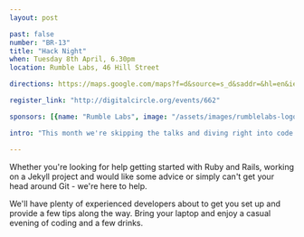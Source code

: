 ```yaml
---
layout: post

past: false
number: "BR-13"
title: "Hack Night"
when: Tuesday 8th April, 6.30pm
location: Rumble Labs, 46 Hill Street

directions: https://maps.google.com/maps?f=d&source=s_d&saddr=&hl=en&ie=UTF8&layer=c&daddr=The+Rumble+Laboratory+%4054.60231963589608,-5.927209854125977

register_link: "http://digitalcircle.org/events/662"

sponsors: [{name: "Rumble Labs", image: "/assets/images/rumblelabs-logo.png", link: "http://rumblelabs.com"},]

intro: "This month we're skipping the talks and diving right into code. We've discussed various development tools and methods in past meetups, this is your chance to get stuck in.  There'll be help on hand if you stumble upon any issues or have any questions."

---
```


Whether you're looking for help getting started with Ruby and Rails, working on a Jekyll project and would like some advice or simply can't get your head around Git - we're here to help.

We'll have plenty of experienced developers about to get you set up and provide a few tips along the way. Bring your laptop and enjoy a casual evening of coding and a few drinks.





